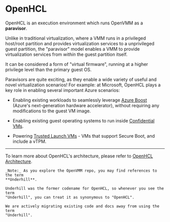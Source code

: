 # OpenHCL

OpenHCL is an execution environment which runs OpenVMM as a **paravisor**.

Unlike in traditional virtualization, where a VMM runs in a privileged host/root
partition and provides virtualization services to a unprivileged guest
partition, the "paravisor" model enables a VMM to provide virtualization
services from _within_ the guest partition itself.

It can be considered a form of "virtual firmware", running at a higher privilege
level than the primary guest OS.

Paravisors are quite exciting, as they enable a wide variety of useful and novel
virtualization scenarios! For example: at Microsoft, OpenHCL plays a key role in
enabling several important Azure scenarios:

- Enabling existing workloads to seamlessly leverage [Azure Boost] (Azure's
  next-generation hardware accelerator), without requiring any modifications to
  the guest VM image.

- Enabling existing guest operating systems to run inside [Confidential VMs].

- Powering [Trusted Launch VMs] - VMs that support Secure Boot, and include a
  vTPM.

* * *

To learn more about OpenHCL's architecture, please refer to
[OpenHCL Architecture](../reference/architecture/openhcl.md).

```admonish note
_Note:_ As you explore the OpenVMM repo, you may find references to the term
**Underhill**.

Underhill was the former codename for OpenHCL, so whenever you see the term
"Underhill", you can treat it as synonymous to "OpenHCL".

We are actively migrating existing code and docs away from using the term
"Underhill".
```

[VSM]: https://learn.microsoft.com/en-us/virtualization/hyper-v-on-windows/tlfs/vsm
[Virtual Trust Levels]: https://learn.microsoft.com/en-us/virtualization/hyper-v-on-windows/tlfs/vsm
[Azure Boost]: https://learn.microsoft.com/en-us/azure/azure-boost/overview
[Confidential VMs]: https://azure.microsoft.com/en-us/solutions/confidential-compute
[Trusted Launch VMs]: https://learn.microsoft.com/en-us/azure/virtual-machines/trusted-launch
[TDX]: https://www.intel.com/content/www/us/en/developer/tools/trust-domain-extensions/overview.html
[SEV-SNP]: https://www.amd.com/content/dam/amd/en/documents/epyc-business-docs/white-papers/SEV-SNP-strengthening-vm-isolation-with-integrity-protection-and-more.pdf
